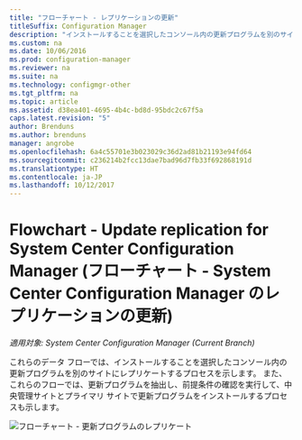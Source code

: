 ```yaml
---
title: "フローチャート - レプリケーションの更新"
titleSuffix: Configuration Manager
description: "インストールすることを選択したコンソール内の更新プログラムを別のサイトにレプリケートするプロセスについて説明します。"
ms.custom: na
ms.date: 10/06/2016
ms.prod: configuration-manager
ms.reviewer: na
ms.suite: na
ms.technology: configmgr-other
ms.tgt_pltfrm: na
ms.topic: article
ms.assetid: d38ea401-4695-4b4c-bd8d-95bdc2c67f5a
caps.latest.revision: "5"
author: Brenduns
ms.author: brenduns
manager: angrobe
ms.openlocfilehash: 6a4c55701e3b023029c36d2ad81b21193e94fd64
ms.sourcegitcommit: c236214b2fcc13dae7bad96d7fb33f692868191d
ms.translationtype: HT
ms.contentlocale: ja-JP
ms.lasthandoff: 10/12/2017
---
```

# <a name="flowchart---update-replication-for-system-center-configuration-manager"></a>Flowchart - Update replication for System Center Configuration Manager (フローチャート - System Center Configuration Manager のレプリケーションの更新)

*適用対象: System Center Configuration Manager (Current Branch)*

これらのデータ フローでは、インストールすることを選択したコンソール内の更新プログラムを別のサイトにレプリケートするプロセスを示します。 また、これらのフローでは、更新プログラムを抽出し、前提条件の確認を実行して、中央管理サイトとプライマリ サイトで更新プログラムをインストールするプロセスも示します。  

 ![フローチャート - 更新プログラムのレプリケート](media/Flowchart---Replicate-updates.png)  
